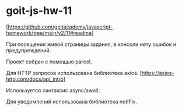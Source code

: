 # goit-js-hw-11

[https://github.com/goitacademy/javascript-homework/tree/main/v2/11#readme]

При посещении живой страницы задания, в консоли нету ошибок и предупреждений.

Проект собран с помощью parcel.

Для HTTP запросов использована библиотека axios.
[https://axios-http.com/docs/api_intro]

Используется синтаксис async/await.

Для уведомлений использована библиотека notiflix.
